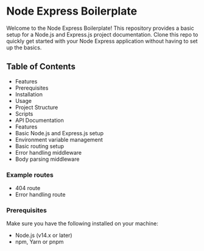 # Node Express Boilerplate
Welcome to the Node Express Boilerplate! This repository provides a basic setup for a Node.js and Express.js project documentation. Clone this repo to quickly get started with your Node Express application without having to set up the basics.

## Table of Contents
* Features
* Prerequisites
* Installation
* Usage
* Project Structure
* Scripts
* API Documentation
* Features
* Basic Node.js and Express.js setup
* Environment variable management
* Basic routing setup
* Error handling middleware
* Body parsing middleware
### Example routes
* 404 route
* Error handling route

### Prerequisites
Make sure you have the following installed on your machine:

* Node.js (v14.x or later)
* npm, Yarn or pnpm